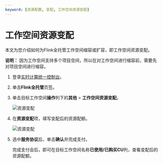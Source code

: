 ```yaml
---
keyword: [资源配置, 变配, 工作空间资源变配]
---
```


# 工作空间资源变配

本文为您介绍如何为Flink全托管工作空间缩容或扩容，即工作空间资源变配。

**说明：** 因为工作空间支持多个项目空间，所以在对工作空间进行缩容前，需要先对项目空间进行缩容。

1.  登录[实时计算统一控制台](https://realtime-compute.console.aliyun.com/regions/cn-shanghai)。

2.  单击**Flink全托管**页签。

3.  单击目标工作空间**操作**列下的**其他** \> **工作空间资源变配**。

    ![资源变配](https://static-aliyun-doc.oss-accelerate.aliyuncs.com/assets/img/zh-CN/1799921161/p110446.png)

4.  在**资源变配**项，填写变配后的资源配额。

    ![资源变配](https://static-aliyun-doc.oss-accelerate.aliyuncs.com/assets/img/zh-CN/1799921161/p110448.png)

5.  选中**服务协议**后，单击**确认**并完成支付。

    完成支付会后，即可在目标工作空间名称**已使用/已购买CU**列，查看变配后的资源配额。


